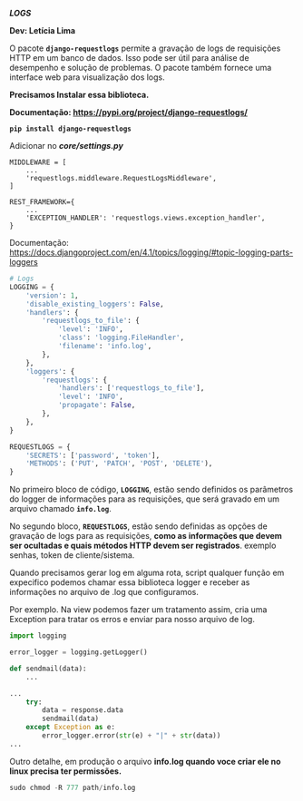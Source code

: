 ***LOGS***

**Dev: Letícia Lima**

O pacote **`django-requestlogs`** permite a gravação de logs de requisições HTTP em um banco de dados. Isso pode ser útil para análise de desempenho e solução de problemas. O pacote também fornece uma interface web para visualização dos logs.

**Precisamos Instalar essa biblioteca.**

**Documentação: https://pypi.org/project/django-requestlogs/**

**`pip install django-requestlogs`**

Adicionar no ***core/settings.py***

```
MIDDLEWARE = [
    ...
    'requestlogs.middleware.RequestLogsMiddleware',
]
```

```
REST_FRAMEWORK={
    ...
    'EXCEPTION_HANDLER': 'requestlogs.views.exception_handler',
}
```

Documentação: https://docs.djangoproject.com/en/4.1/topics/logging/#topic-logging-parts-loggers

```python
# Logs
LOGGING = {
    'version': 1,
    'disable_existing_loggers': False,
    'handlers': {
        'requestlogs_to_file': {
            'level': 'INFO',
            'class': 'logging.FileHandler',
            'filename': 'info.log',
        },
    },
    'loggers': {
        'requestlogs': {
            'handlers': ['requestlogs_to_file'],
            'level': 'INFO',
            'propagate': False,
        },
    },
}

REQUESTLOGS = {
    'SECRETS': ['password', 'token'],
    'METHODS': ('PUT', 'PATCH', 'POST', 'DELETE'),
}
```

No primeiro bloco de código, **`LOGGING`**, estão sendo definidos os parâmetros do logger de informações para as requisições, que será gravado em um arquivo chamado **`info.log`**.

No segundo bloco, **`REQUESTLOGS`**, estão sendo definidas as opções de gravação de logs para as requisições, **como as informações que devem ser ocultadas e quais métodos HTTP devem ser registrados**. exemplo senhas, token de cliente/sistema.

Quando precisamos gerar log em alguma rota, script qualquer função em expecifico podemos chamar essa biblioteca logger e receber as informações no arquivo de .log que configuramos.

Por exemplo. Na view podemos fazer um tratamento assim, cria uma Exception para tratar os erros e enviar para nosso arquivo de log.

```python
import logging

error_logger = logging.getLogger()

def sendmail(data):
	...

...
	try:
		data = response.data
		sendmail(data)
	except Exception as e: 
	    error_logger.error(str(e) + "|" + str(data))
...
```

Outro detalhe, em produção o arquivo **info.log quando voce criar ele no linux precisa ter permissões.**

```python
sudo chmod -R 777 path/info.log
```